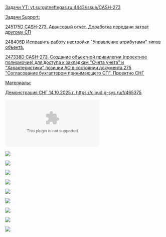 <u>Задачи YT:<u>
[yt.surgutneftegas.ru:4443/issue/CASH-273](https://yt.surgutneftegas.ru:4443/issue/CASH-273)

<u>Задачи Support:</u>
<p>245175D CASH-273. Авансовый отчет. Доработка передачи затрат другому СП</p>
<p>248406D Исправить работу настройки "Управление атрибутами" типов объекта.</p>
<p>247338D CASH-273. Создание объектной привилегии (проектное полномочие) для доступа к закладкам "Счета учета" и "Характеристики" позиции АО в состоянии документа 275 "Согласование бухгалтером принимающего СП". Проектно СНГ</p>

<u>Материалы:</u>

Демонстрация СНГ 14.10.2025 г.
https://cloud.g-sys.ru/f/465375

![](ТТ%20ИО.%20DirectumRX%20-%20Global%20ERP.%20Командировки_v1.4_0310%201.docx)

![](Pasted%20image%2020250910153448.png)

![](Pasted%20image%2020250910160223.png)

![](Pasted%20image%2020250910160356.png)

![](Pasted%20image%2020250910160455.png)

![](Pasted%20image%2020250918141348.png)

![](Pasted%20image%2020251007082038.png)

![](Pasted%20image%2020251009083305.png)

![](Pasted%20image%2020251010130130.png)

![](Pasted%20image%2020251017163211.png)

